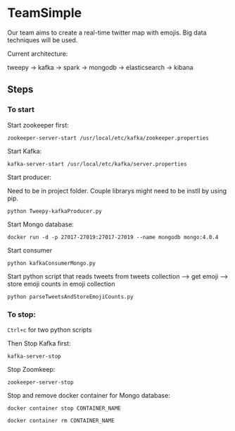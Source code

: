 # TeamSimple

Our team aims to create a real-time twitter map with emojis. Big data techniques will be used. 

Current architecture:

tweepy -> kafka -> spark -> mongodb -> elasticsearch -> kibana

## Steps

### To start

Start zookeeper first:

`zookeeper-server-start /usr/local/etc/kafka/zookeeper.properties`

Start Kafka:

`kafka-server-start /usr/local/etc/kafka/server.properties`

Start producer:

Need to be in project folder. Couple librarys might need to be instll by using pip.

`python Tweepy-kafkaProducer.py`

Start Mongo database:

`docker run -d -p 27017-27019:27017-27019 --name mongodb mongo:4.0.4`

Start consumer

`python kafkaConsumerMongo.py`

Start python script that reads tweets from tweets collection --> get emoji --> store emoji counts in emoji collection

`python parseTweetsAndStoreEmojiCounts.py`


### To stop:

`Ctrl+c` for two python scripts

Then Stop Kafka first:

`kafka-server-stop`

Stop Zoomkeep:

`zookeeper-server-stop`

Stop and remove docker container for Mongo database:

`docker container stop CONTAINER_NAME`

`docker container rm CONTAINER_NAME`









